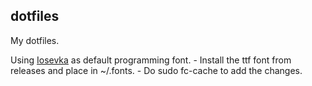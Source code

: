 ## dotfiles

My dotfiles.

Using [Iosevka](https://github.com/be5invis/Iosevka) as default programming font.
	- Install the ttf font from releases and place in ~/.fonts.
	- Do sudo fc-cache to add the changes.

